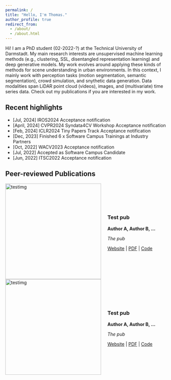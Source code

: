 ```yaml
---
permalink: /
title: "Hello, I'm Thomas."
author_profile: true
redirect_from: 
  - /about/
  - /about.html
---
```


Hi! I am a PhD student (02-2022-?) at the Technical University of Darmstadt. My main research interests are unsupervised machine learning methods (e.g., clustering, SSL, disentangled representation learning) and deep generative models. My work evolves around applying these kinds of methods for scene understanding in urban environments. In this context, I mainly work with perception tasks (motion segmentation, semantic segmentation), crowd simulation, and snythetic data generation. Data modalities span LiDAR point cloud (videos), images, and (multivariate) time series data. Check out my publications if you are interested in my work.

## Recent highlights
- [Jul, 2024] IROS2024 Acceptance notification
- [April, 2024] CVPR2024 Syndata4CV Workshop Acceptance notification
- [Feb, 2024] ICLR2024 Tiny Papers Track Acceptance notification
- [Dec, 2023] Finished 6 x Software Campus Trainings at Industry Partners
- [Oct, 2022] WACV2023 Acceptance notification
- [Jul, 2022] Accepted as Software Campus Candidate
- [Jun, 2022] ITSC2022 Acceptance notification

## Peer-reviewed Publications

<div style="display: flex; align-items: center; gap: 20px;">
    <img src="/images/bio-photo-2.jpg" alt="testimg" width="300px">
    <div>
        <h3>Test pub</h3>
        <p><strong>Author A, Author B, ...</strong></p>
        <p><em>The pub</em></p>
        <p>
            <a href="www.google.de">Website</a> |
            <a href="/files/kreutz2024lion.pdf">PDF</a> |
            <a href="www.google.de">Code</a>
        </p>
    </div>
</div>

<div style="display: flex; align-items: center; gap: 20px;">
    <img src="/images/bio-photo-2.jpg" alt="testimg" width="300px">
    <div>
        <h3>Test pub</h3>
        <p><strong>Author A, Author B, ...</strong></p>
        <p><em>The pub</em></p>
        <p>
            <a href="www.google.de">Website</a> |
            <a href="/files/kreutz2024lion.pdf">PDF</a> |
            <a href="www.google.de">Code</a>
        </p>
    </div>
</div>